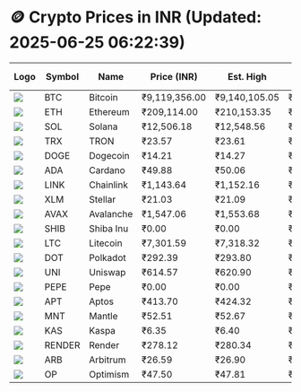 # 🪙 Crypto Prices in INR (Updated: 2025-06-25 06:22:39)

| Logo | Symbol | Name       | Price (INR) | Est. High | Est. Low | Gross Profit | Fees | Net Profit | ROI % |
|------|--------|------------|-------------|-----------|----------|---------------|------|-------------|--------|
| ![](https://coin-images.coingecko.com/coins/images/1/large/bitcoin.png?1696501400) | BTC    | Bitcoin    | ₹9,119,356.00 | ₹9,140,105.05 | ₹9,098,606.95 | ₹456.09 | ₹200.00 | ₹256.09 | 0.26% |
| ![](https://coin-images.coingecko.com/coins/images/279/large/ethereum.png?1696501628) | ETH    | Ethereum   | ₹209,114.00 | ₹210,153.35 | ₹208,074.65 | ₹999.02 | ₹200.00 | ₹799.02 | 0.80% |
| ![](https://coin-images.coingecko.com/coins/images/4128/large/solana.png?1718769756) | SOL    | Solana     | ₹12,506.18 | ₹12,548.56 | ₹12,463.80 | ₹680.02 | ₹200.00 | ₹480.02 | 0.48% |
| ![](https://coin-images.coingecko.com/coins/images/1094/large/tron-logo.png?1696502193) | TRX    | TRON       | ₹23.57 | ₹23.61 | ₹23.53 | ₹357.02 | ₹200.00 | ₹157.02 | 0.16% |
| ![](https://coin-images.coingecko.com/coins/images/5/large/dogecoin.png?1696501409) | DOGE   | Dogecoin   | ₹14.21 | ₹14.27 | ₹14.15 | ₹890.65 | ₹200.00 | ₹690.65 | 0.69% |
| ![](https://coin-images.coingecko.com/coins/images/975/large/cardano.png?1696502090) | ADA    | Cardano    | ₹49.88 | ₹50.06 | ₹49.70 | ₹724.35 | ₹200.00 | ₹524.35 | 0.52% |
| ![](https://coin-images.coingecko.com/coins/images/877/large/chainlink-new-logo.png?1696502009) | LINK   | Chainlink  | ₹1,143.64 | ₹1,152.16 | ₹1,135.12 | ₹1,501.96 | ₹200.00 | ₹1,301.96 | 1.30% |
| ![](https://coin-images.coingecko.com/coins/images/100/large/fmpFRHHQ_400x400.jpg?1735231350) | XLM    | Stellar    | ₹21.03 | ₹21.09 | ₹20.97 | ₹600.94 | ₹200.00 | ₹400.94 | 0.40% |
| ![](https://coin-images.coingecko.com/coins/images/12559/large/Avalanche_Circle_RedWhite_Trans.png?1696512369) | AVAX   | Avalanche  | ₹1,547.06 | ₹1,553.68 | ₹1,540.44 | ₹859.23 | ₹200.00 | ₹659.23 | 0.66% |
| ![](https://coin-images.coingecko.com/coins/images/11939/large/shiba.png?1696511800) | SHIB   | Shiba Inu  | ₹0.00 | ₹0.00 | ₹0.00 | ₹948.99 | ₹200.00 | ₹748.99 | 0.75% |
| ![](https://coin-images.coingecko.com/coins/images/2/large/litecoin.png?1696501400) | LTC    | Litecoin   | ₹7,301.59 | ₹7,318.32 | ₹7,284.86 | ₹459.38 | ₹200.00 | ₹259.38 | 0.26% |
| ![](https://coin-images.coingecko.com/coins/images/12171/large/polkadot.png?1696512008) | DOT    | Polkadot   | ₹292.39 | ₹293.80 | ₹290.98 | ₹972.25 | ₹200.00 | ₹772.25 | 0.77% |
| ![](https://coin-images.coingecko.com/coins/images/12504/large/uniswap-logo.png?1720676669) | UNI    | Uniswap    | ₹614.57 | ₹620.90 | ₹608.24 | ₹2,081.42 | ₹200.00 | ₹1,881.42 | 1.88% |
| ![](https://coin-images.coingecko.com/coins/images/29850/large/pepe-token.jpeg?1696528776) | PEPE   | Pepe       | ₹0.00 | ₹0.00 | ₹0.00 | ₹1,363.52 | ₹200.00 | ₹1,163.52 | 1.16% |
| ![](https://coin-images.coingecko.com/coins/images/26455/large/aptos_round.png?1696525528) | APT    | Aptos      | ₹413.70 | ₹424.32 | ₹403.08 | ₹5,270.95 | ₹200.00 | ₹5,070.95 | 5.07% |
| ![](https://coin-images.coingecko.com/coins/images/30980/large/Mantle-Logo-mark.png?1739213200) | MNT    | Mantle     | ₹52.51 | ₹52.67 | ₹52.35 | ₹618.93 | ₹200.00 | ₹418.93 | 0.42% |
| ![](https://coin-images.coingecko.com/coins/images/25751/large/kaspa-icon-exchanges.png?1696524837) | KAS    | Kaspa      | ₹6.35 | ₹6.40 | ₹6.30 | ₹1,667.33 | ₹200.00 | ₹1,467.33 | 1.47% |
| ![](https://coin-images.coingecko.com/coins/images/11636/large/rndr.png?1696511529) | RENDER | Render     | ₹278.12 | ₹280.34 | ₹275.90 | ₹1,609.28 | ₹200.00 | ₹1,409.28 | 1.41% |
| ![](https://coin-images.coingecko.com/coins/images/16547/large/arb.jpg?1721358242) | ARB    | Arbitrum   | ₹26.59 | ₹26.90 | ₹26.28 | ₹2,386.16 | ₹200.00 | ₹2,186.16 | 2.19% |
| ![](https://coin-images.coingecko.com/coins/images/25244/large/Optimism.png?1696524385) | OP     | Optimism   | ₹47.50 | ₹47.81 | ₹47.19 | ₹1,328.77 | ₹200.00 | ₹1,128.77 | 1.13% |
